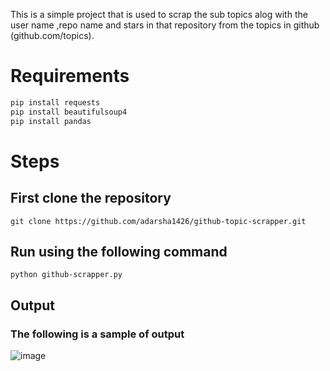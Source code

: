 This is a simple project that is used to scrap the sub topics alog with the user name ,repo name and stars in that repository from the topics in  github (github.com/topics).

# Requirements

```bash
pip install requests
pip install beautifulsoup4
pip install pandas

```

# Steps
## First clone the repository 
```
git clone https://github.com/adarsha1426/github-topic-scrapper.git
```
## Run using the following command
```
python github-scrapper.py
```

## Output
### The following is a sample of output
![image](https://github.com/adarsha1426/github-topic-scrapper/assets/87539588/8322eaf7-5e73-4fc1-aca4-c9545496b503)
